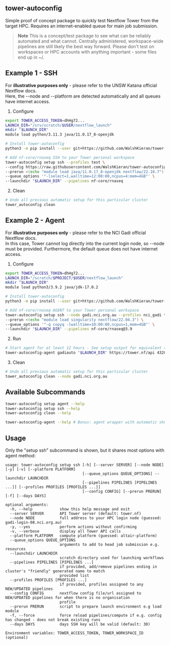 ## tower-autoconfig
Simple proof of concept package to quickly test Nextflow Tower from the target HPC. Requires an internet-enabled queue for main job submission.

> **Note**
> This is a concept/test package to see what can be reliably automated and what cannot. Centrally administered, workspace-wide pipelines are still likely the best way forward. Please don't test on workspaces or HPC accounts with anything important - some files end up in ~/.

## Example 1 - SSH
For **illustrative purposes only** - please refer to the UNSW Katana official Nextflow docs.  
Here, the --node and --platform are detected automatically and all queues have internet access.
1. Configure
```bash
export TOWER_ACCESS_TOKEN=dhHg72...
LAUNCH_DIR="/srv/scratch/$USER/nextflow_launch"
mkdir "$LAUNCH_DIR"
module load python/3.11.3 java/11.0.17_8-openjdk

# Install tower-autoconfig
python3 -m pip install --user git+https://github.com/WalshKieran/tower-autoconfig

# Add nf-core/rnaseq SSH to your Tower personal workspace
tower-autoconfig setup ssh --profiles test \
--config https://raw.githubusercontent.com/WalshKieran/tower-autoconfig/master/example/nextflow.config \
--prerun <(echo "module load java/11.0.17_8-openjdk nextflow/22.10.7") \
--queue_options '"-lselect=1,walltime=12:00:00,ncpus=4:mem=4GB"' \
--launchdir "$LAUNCH_DIR" --pipelines nf-core/rnaseq
```

2. Clean
```bash
# Undo all previous automatic setup for this particular cluster
tower_autoconfig clean
```

## Example 2 - Agent
For **illustrative purposes only** - please refer to the NCI Gadi official Nextflow docs.  
In this case, Tower cannot log directly into the current login node, so --node must be provided. Furthermore, the default queue does not have internet access.

1. Configure
```bash
export TOWER_ACCESS_TOKEN=dhHg72...
LAUNCH_DIR="/scratch/$PROJECT/$USER/nextflow_launch"
mkdir "$LAUNCH_DIR"
module load python3/3.9.2 java/jdk-17.0.2 

# Install tower-autoconfig
python3 -m pip install --user git+https://github.com/WalshKieran/tower-autoconfig

# Add nf-core/rnaseq AGENT to your Tower personal workspace
tower-autoconfig setup ssh --node gadi.nci.org.au --profiles nci_gadi test \
--prerun <(echo "module load singularity nextflow/22.04.3") \
--queue_options '"-q copyq -lwalltime=10:00:00,ncpus=1,mem=4GB"' \
--launchdir "$LAUNCH_DIR" --pipelines nf-core/rnaseq@3.9
```

2. Run
```bash
# Start agent for at least 12 hours - See setup output for equivalent tw-agent command
tower-autoconfig-agent gadiauto "$LAUNCH_DIR" https://tower.nf/api 43200
```

3. Clean
```bash
# Undo all previous automatic setup for this particular cluster
tower_autoconfig clean --node gadi.nci.org.au
```

## Available Subcommands
``` bash
tower-autoconfig setup agent --help
tower-autoconfig setup ssh --help
tower-autoconfig clean --help

tower-autoconfig-agent --help # Bonus: agent wrapper with automatic shutdown
```

## Usage
Only the "setup ssh" subcommand is shown, but it shares most options with agent method:
```
usage: tower-autoconfig setup ssh [-h] [--server SERVER] [--node NODE] [-y] [-v] [--platform PLATFORM]
                                  [--queue_options QUEUE_OPTIONS] --launchdir LAUNCHDIR
                                  [--pipelines PIPELINES [PIPELINES ...]] [--profiles PROFILES [PROFILES ...]]
                                  [--config CONFIG] [--prerun PRERUN] [-f] [--days DAYS]

optional arguments:
  -h, --help            show this help message and exit
  --server SERVER       API Tower server (default: tower.nf)
  --node NODE           full address to your HPC login node (guessed: gadi-login-08.nci.org.au)
  -y, --yes             perform actions without confirming
  -v, --verbose         display all Tower API calls
  --platform PLATFORM   compute platform (guessed: altair-platform)
  --queue_options QUEUE_OPTIONS
                        arguments to add to head job submission e.g. resources
  --launchdir LAUNCHDIR
                        scratch directory used for launching workflows
  --pipelines PIPELINES [PIPELINES ...]
                        if provided, add/remove pipelines ending in cluster's "friendly" generated name to match
                        provided list
  --profiles PROFILES [PROFILES ...]
                        if provided, profiles assigned to any NEW/UPDATED pipelines
  --config CONFIG       nextflow config file/url assigned to NEW/UPDATED pipelines for when there is no organisation
                        profile
  --prerun PRERUN       script to prepare launch environment e.g load module
  -f, --force           force reload pipelines/compute if e.g. config has changed - does not break existing runs
  --days DAYS           days SSH key will be valid (default: 30)

Environment variables: TOWER_ACCESS_TOKEN, TOWER_WORKSPACE_ID (optional)
```